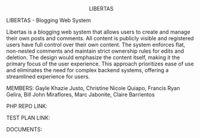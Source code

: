 <p align="center">
LIBERTAS
</p>

LIBERTAS - Blogging Web System


Libertas is a blogging web system that allows users to create and manage their own posts and comments. All content is publicly visible and registered users have full control over their own content. The system enforces flat, non-nested comments and maintain strict ownership rules for edits and deletion. The design would emphasize the content itself, making it the primary focus of the user experience. This approach prioritizes ease of use and eliminates the need for complex backend systems, offering a streamlined experience for users.


MEMBERS: Gayle Khazie Justo, Christine Nicole Quiapo, Francis Ryan Gelira, Bill John Miraflores, Marc Jabonite, Claire Barrientos

PHP REPO LINK:

TEST PLAN LINK:

DOCUMENTS: 
